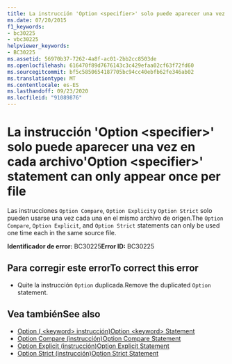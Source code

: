 ```yaml
---
title: La instrucción 'Option <specifier>' solo puede aparecer una vez en cada archivo
ms.date: 07/20/2015
f1_keywords:
- bc30225
- vbc30225
helpviewer_keywords:
- BC30225
ms.assetid: 56970b37-7262-4a8f-ac01-2bb2cc8503de
ms.openlocfilehash: 616470f89d7676143c3c429efaa02cf63f72fd60
ms.sourcegitcommit: bf5c5850654187705bc94cc40ebfb62fe346ab02
ms.translationtype: MT
ms.contentlocale: es-ES
ms.lasthandoff: 09/23/2020
ms.locfileid: "91089876"
---
```

# <a name="option-specifier-statement-can-only-appear-once-per-file"></a><span data-ttu-id="5138a-102">La instrucción 'Option \<specifier>' solo puede aparecer una vez en cada archivo</span><span class="sxs-lookup"><span data-stu-id="5138a-102">'Option \<specifier>' statement can only appear once per file</span></span>

<span data-ttu-id="5138a-103">Las instrucciones `Option Compare`, `Option Explicit`y `Option Strict` solo pueden usarse una vez cada una en el mismo archivo de origen.</span><span class="sxs-lookup"><span data-stu-id="5138a-103">The `Option Compare`, `Option Explicit`, and `Option Strict` statements can only be used one time each in the same source file.</span></span>  
  
 <span data-ttu-id="5138a-104">**Identificador de error:** BC30225</span><span class="sxs-lookup"><span data-stu-id="5138a-104">**Error ID:** BC30225</span></span>  
  
## <a name="to-correct-this-error"></a><span data-ttu-id="5138a-105">Para corregir este error</span><span class="sxs-lookup"><span data-stu-id="5138a-105">To correct this error</span></span>  
  
- <span data-ttu-id="5138a-106">Quite la instrucción `Option` duplicada.</span><span class="sxs-lookup"><span data-stu-id="5138a-106">Remove the duplicated `Option` statement.</span></span>  
  
## <a name="see-also"></a><span data-ttu-id="5138a-107">Vea también</span><span class="sxs-lookup"><span data-stu-id="5138a-107">See also</span></span>

- [<span data-ttu-id="5138a-108">Option ( \<keyword> instrucción)</span><span class="sxs-lookup"><span data-stu-id="5138a-108">Option \<keyword> Statement</span></span>](../language-reference/statements/option-keyword-statement.md)
- [<span data-ttu-id="5138a-109">Option Compare (instrucción)</span><span class="sxs-lookup"><span data-stu-id="5138a-109">Option Compare Statement</span></span>](../language-reference/statements/option-compare-statement.md)
- [<span data-ttu-id="5138a-110">Option Explicit (instrucción)</span><span class="sxs-lookup"><span data-stu-id="5138a-110">Option Explicit Statement</span></span>](../language-reference/statements/option-explicit-statement.md)
- [<span data-ttu-id="5138a-111">Option Strict (instrucción)</span><span class="sxs-lookup"><span data-stu-id="5138a-111">Option Strict Statement</span></span>](../language-reference/statements/option-strict-statement.md)
